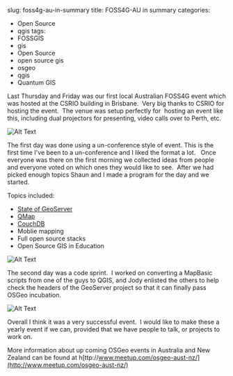 slug: foss4g-au-in-summary
title: FOSS4G-AU in summary
categories:
- Open Source
- qgis
tags:
- FOSSGIS
- gis
- Open Source
- open source gis
- osgeo
- qgis
- Quantum GIS

Last Thursday and Friday was our first local Australian FOSS4G event which was hosted at the CSRIO building in Brisbane.  Very big thanks to CSRIO for hosting the event.  The venue was setup perfectly for  hosting an event like this, including dual projectors for presenting, video calls over to Perth, etc.

![Alt Text](/images/https://lh6.googleusercontent.com/-3Azxik6K-vs/UKowdDllYWI/AAAAAAAABTk/NIP1Tt2i3zc/s989/DSC06009.JPG)


The first day was done using a un-conference style of event. This is the first time I've been to a un-conference and I liked the format a lot.   Once everyone was there on the first morning we collected ideas from people and everyone voted on which ones they would like to see.  After we had picked enough topics Shaun and I made a program for the day and we started.

Topics included:

  * [State of GeoServer](http://www.slideshare.net/jgarnett/state-of-geoserver-2012)
  * [QMap](http://nathanw2.github.com/qmap/index.html)
  * [CouchDB](http://couchdb.apache.org/)	
  * Moblie mapping
  * Full open source stacks
  * Open Source GIS in Education


![Alt Text](/images/https://lh3.googleusercontent.com/-uh5UpmppklU/UKowJ0Lq4AI/AAAAAAAABVg/1dzNncFbZjc/s786/DSC06001.JPG)

The second day was a code sprint.  I worked on converting a MapBasic scripts from one of the guys to QGIS, and Jody enlisted the others to help check the headers of the GeoServer project so that it can finally pass OSGeo incubation.

![Alt Text](/images/https://lh6.googleusercontent.com/-3Azxik6K-vs/UKowdDllYWI/AAAAAAAABTk/NIP1Tt2i3zc/s989/DSC06009.JPG)

Overall I think it was a very successful event.  I would like to make these a yearly event if we can, provided that we have people to talk, or projects to work on.

More information about up coming OSGeo events in Australia and New Zealand can be found at h[ttp://www.meetup.com/osgeo-aust-nz/](http://www.meetup.com/osgeo-aust-nz/)
